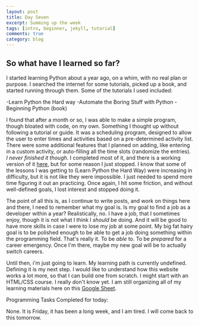 ```yaml
---
layout: post
title: Day Seven
excerpt: Summing up the week
tags: [intro, beginner, jekyll, tutorial]
comments: true
category: blog
---
```


## So what have I learned so far?

I started learning Python about a year ago, on a whim, with no real plan or purpose. I searched the internet for some tutorials, picked up a book, and started running through them. Some of the tutorials I used included:

-Learn Python the Hard way
-Automate the Boring Stuff with Python
-Beginning Python (book)

I found that after a month or so, I was able to make a simple program, though bloated with code, on my own. Something I thought up without following a tutorial or guide. It was a scheduling program, designed to allow the user to enter times and activities based on a pre-determined activity list. There were some additional features that I planned on adding, like entering in a custom activity, or auto-filling all the time slots (randomize the entries). _I never finished it though_. I completed most of it, and there is a working version of it [here](https://github.com/Dirkles68/Simple-Scheduler), but for some reason I just stopped. I know that some of the lessons I was getting to (Learn Python the Hard Way) were increasing in difficulty, but it is not like they were impossible. I just needed to spend more time figuring it out an practicing. Once again, I hit some friction, and without well-defined goals, I lost interest and stopped doing it.

The point of all this is, as I continue to write posts, and work on things here and there, I need to remember what my goal is. Is my goal to find a job as a developer within a year? Realistically, no. I have a job, that I sometimes enjoy, though it is not what I think I _should_ be doing. And it will be good to have more skills in case I were to lose my job at some point. My big fat hairy goal is to be polished enough to be able to get a job doing something within the programming field. That's really it. To be _able_ to. To be _prepared_ for a career emergency. Once I'm there, maybe my new goal will be to actually switch careers.

Until then, i'm just going to learn. My learning path is currently undefined. Defining it is my next step. I would like to understand how this website works a lot more, so that I can build one from scratch. I might start with an HTML/CSS course. I really don't know yet. I am still organizing all of my learning materials here on this [Google Sheet](https://docs.google.com/spreadsheets/d/1emnIRzeSwTM8CnbEVUkzw9h2uOsAYnTsH7tyalhANa0/edit#gid=1362006810).

Programming Tasks Completed for today:

None. It is Friday, it has been a long week, and I am tired. I will come back to this tomorrow. 
